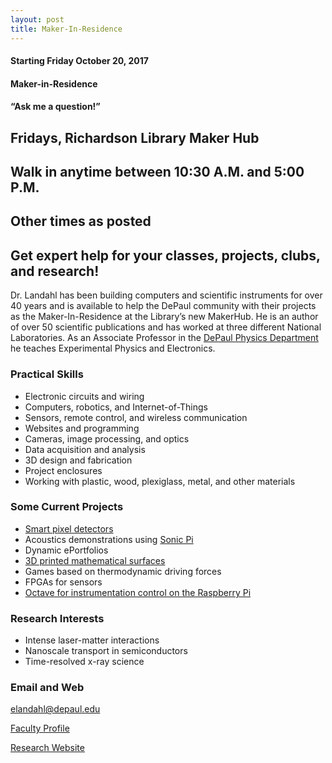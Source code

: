 ```yaml
---
layout: post
title: Maker-In-Residence
---
```


#### Starting Friday October 20, 2017

#### Maker-in-Residence
#### “Ask me a question!”

## Fridays, Richardson Library Maker Hub
## Walk in anytime between 10:30 A.M. and 5:00 P.M.
## Other times as posted

## Get expert help for your classes, projects, clubs, and research!

Dr. Landahl has been building computers and scientific instruments for over 40 years and is available to help the DePaul community with their projects as the Maker-In-Residence at the Library’s new MakerHub.  He is an author of over 50 scientific publications and has worked at three different National Laboratories.  As an Associate Professor in the [DePaul Physics Department](https://csh.depaul.edu/academics/physics/Pages/default.aspx) he teaches Experimental Physics and Electronics. 

### Practical Skills

  * Electronic circuits and wiring
  * Computers, robotics, and Internet-of-Things
  * Sensors, remote control, and wireless communication
  * Websites and programming
  * Cameras, image processing, and optics
  * Data acquisition and analysis
  * 3D design and fabrication
  * Project enclosures
  * Working with plastic, wood, plexiglass, metal, and other materials

### Some Current Projects

  * [Smart pixel detectors](https://doi.org/10.1107/S1600577515018044)
  * Acoustics demonstrations using [Sonic Pi](http://sonic-pi.net/)
  * Dynamic ePortfolios
  * [3D printed mathematical surfaces](https://www.thingiverse.com/thing:561757)
  * Games based on thermodynamic driving forces
  * FPGAs for sensors
  * [Octave for instrumentation control on the Raspberry Pi](https://github.com/DPU-SENS)

### Research Interests

  * Intense laser-matter interactions
  * Nanoscale transport in semiconductors
  * Time-resolved x-ray science

### Email and Web

  [elandahl@depaul.edu](mailto:elandahl@depaul.edu)

  [Faculty Profile](https://csh.depaul.edu/faculty-staff/faculty-a-z/Pages/physics/eric-landahl.aspx)

  [Research Website](https://sites.google.com/site/elandahl/Home)

